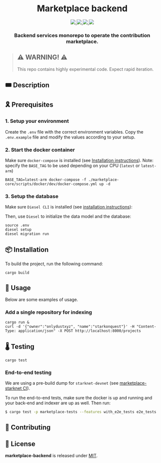 <div align="center">
  <h1 align="center">Marketplace backend</h1>
  <p align="center">
    <a href="https://discord.gg/onlydust">
        <img src="https://img.shields.io/badge/Discord-6666FF?style=for-the-badge&logo=discord&logoColor=white">
    </a>
    <a href="https://twitter.com/intent/follow?screen_name=onlydust_xyz">
        <img src="https://img.shields.io/badge/Twitter-1DA1F2?style=for-the-badge&logo=twitter&logoColor=white">
    </a>
    <a href="https://contributions.onlydust.xyz/">
        <img src="https://img.shields.io/badge/Contribute-6A1B9A?style=for-the-badge&logo=notion&logoColor=white">
    </a>
    <a href="https://codecov.io/gh/onlydustxyz/marketplace-backend" > 
        <img src="https://img.shields.io/codecov/c/gh/onlydustxyz/marketplace-backend?style=for-the-badge&token=BCU5QG0IFJ"/>
    </a>
  </p>
  
  <h3 align="center">Backend services monorepo to operate the contribution marketplace.</h3>

</h3>
</div>

> ## ⚠️ WARNING! ⚠️
>
> This repo contains highly experimental code.
> Expect rapid iteration.

## 🎟️ Description

## 🎗️ Prerequisites

### 1. Setup your environment

Create the `.env` file with the correct environment variables.
Copy the `.env.example` file and modify the values according to your setup.

### 2. Start the docker container

Make sure `docker-compose` is installed (see [Installation instructions](https://docs.docker.com/compose/install/)).
Note: specify the `BASE_TAG` to be used depending on your CPU (`latest` or `latest-arm`)
```
BASE_TAG=latest-arm docker-compose -f ./marketplace-core/scripts/docker/dev/docker-compose.yml up -d
```

### 3. Setup the database

Make sure `Diesel CLI` is installed (see [installation instructions](https://diesel.rs/guides/getting-started)):

Then, use `Diesel` to initialize the data model and the database:

```
source .env
diesel setup
diesel migration run
```

## 📦 Installation

To build the project, run the following command:

```
cargo build
```

## 🔬 Usage

Below are some examples of usage.

### Add a single repository for indexing

```
cargo run &
curl -d '{"owner":"onlydustxyz", "name":"starkonquest"}' -H "Content-Type: application/json" -X POST http://localhost:8000/projects
```

## 🌡️ Testing

```
cargo test
```

### End-to-end testing
We are using a pre-build dump for `starknet-devnet` (see [marketplace-starknet CI](https://github.com/onlydustxyz/marketplace-starknet/blob/main/.github/workflows/devnet.yml)).

To run the end-to-end tests, make sure the docker is up and running and your back-end and indexer are up as well.
Then run:
```sh
$ cargo test -p marketplace-tests --features with_e2e_tests e2e_tests
```

## 🫶 Contributing

## 📄 License

**marketplace-backend** is released under [MIT](LICENSE).
